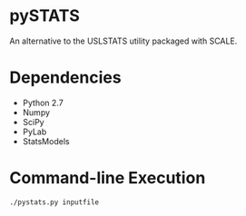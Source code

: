 pySTATS
=======

An alternative to the USLSTATS utility packaged with SCALE.

Dependencies
============

- Python 2.7
- Numpy
- SciPy
- PyLab
- StatsModels

Command-line Execution
======================

```
./pystats.py inputfile
```
